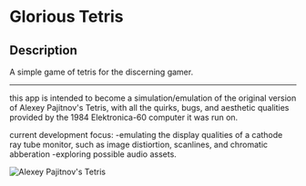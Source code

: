 # Glorious Tetris

## Description
A simple game of tetris for the discerning gamer.
____________________________

this app is intended to become a simulation/emulation of the original version of Alexey Pajitnov's
Tetris, with all the quirks, bugs, and aesthetic qualities provided by the 1984 Elektronica-60 computer it was run on.

current development focus: 
  -emulating the display qualities of a cathode ray tube monitor, such as image distiortion, scanlines, and chromatic abberation
  -exploring possible audio assets.

![Alexey Pajitnov's Tetris](https://upload.wikimedia.org/wikipedia/en/7/7c/Tetris-VeryFirstVersion.png)
